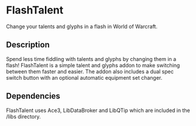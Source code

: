 # FlashTalent
Change your talents and glyphs in a flash in World of Warcraft.

## Description
Spend less time fiddling with talents and glyphs by changing them in a flash! FlashTalent is a simple talent and glyphs addon to make switching between them faster and easier. The addon also includes a dual spec switch button with an optional automatic equipment set changer.

## Dependencies
FlashTalent uses Ace3, LibDataBroker and LibQTip which are included in the /libs directory.
